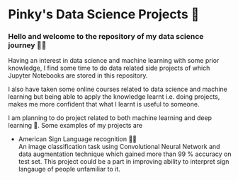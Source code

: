 # Pinky's Data Science Projects :seedling:

### Hello and welcome to the repository of my data science journey 👋🏻

Having an interest in data science and machine learning with some prior knowledge, I find some time to do data related side projects of which Jupyter Notebooks 
are stored in this repository.

I also have taken some online courses related to data science and machine learning but being able to apply the knowledge learnt i.e. doing projects, makes me more confident that what I learnt is useful to someone.

I am planning to do project related to both machine learning and deep learning :robot:. Some examples of my projects are
- American Sign Language recognition ✊🏻 <br/>
  An image classification task using Convolutional Neural Network and data augmentation technique which gained more than 99 % accuracy on test set. This project could be a part in improving ability to interpret sign langauge of people unfamiliar to it.
